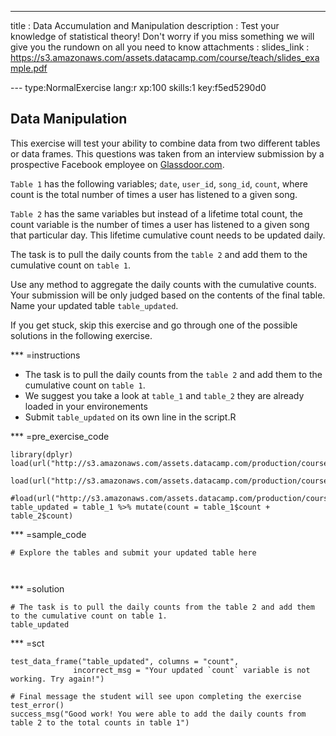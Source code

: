 ---
title       : Data Accumulation and Manipulation
description : Test your knowledge of statistical theory! Don't worry if you miss something we will give you the rundown on all you need to know
attachments :
  slides_link : https://s3.amazonaws.com/assets.datacamp.com/course/teach/slides_example.pdf

--- type:NormalExercise lang:r xp:100 skills:1 key:f5ed5290d0
## Data Manipulation
This exercise will test your ability to combine data from two different tables or data frames. This questions was taken from an interview submission by a prospective Facebook employee on [Glassdoor.com](https://www.glassdoor.com/Interview/Facebook-Data-Scientist-Interview-Questions-EI_IE40772.0,8_KO9,23.htm).

`Table 1` has the following variables; `date`, `user_id`, `song_id`, `count`, where count is the total number of times a user has listened to a given song.

`Table 2` has the same variables but instead of a lifetime total count, the count variable is the number of times a user has listened to a given song that particular day. This lifetime cumulative count needs to be updated daily.

The task is to pull the daily counts from the `table 2` and add them to the cumulative count on `table 1`. 

Use any method to aggregate the daily counts with the cumulative counts. Your submission will be only judged based on the contents of the final table. Name your updated table `table_updated`.

If you get stuck, skip this exercise and go through one of the possible solutions in the following exercise. 

*** =instructions
- The task is to pull the daily counts from the `table 2` and add them to the cumulative count on `table 1`.
- We suggest you take a look at `table_1` and `table_2` they are already loaded in your environements
- Submit `table_updated` on its own line in the script.R 

*** =pre_exercise_code
```{r}
library(dplyr)
load(url("http://s3.amazonaws.com/assets.datacamp.com/production/course_1141/datasets/table_1_DM_FB.RData"))

load(url("http://s3.amazonaws.com/assets.datacamp.com/production/course_1141/datasets/table_2_DM_FB.RData"))

#load(url("http://s3.amazonaws.com/assets.datacamp.com/production/course_1141/datasets/table_updated_DM_FB.RData"))
table_updated = table_1 %>% mutate(count = table_1$count + table_2$count)
```
*** =sample_code
```{r}
# Explore the tables and submit your updated table here



```
*** =solution
```{r}
# The task is to pull the daily counts from the table 2 and add them to the cumulative count on table 1. 
table_updated
```
*** =sct
```{r}
test_data_frame("table_updated", columns = "count",
              incorrect_msg = "Your updated `count` variable is not working. Try again!")

# Final message the student will see upon completing the exercise
test_error()
success_msg("Good work! You were able to add the daily counts from table 2 to the total counts in table 1")
```
